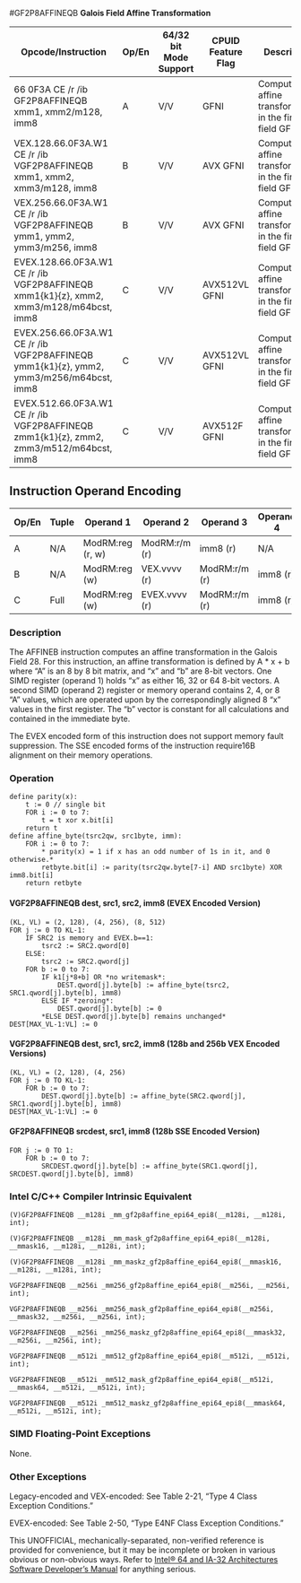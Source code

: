#GF2P8AFFINEQB
**Galois Field Affine Transformation**

| Opcode/Instruction                                                                      | Op/En | 64/32 bit Mode Support | CPUID Feature Flag | Description                                                 |
| --------------------------------------------------------------------------------------- | ----- | ---------------------- | ------------------ | ----------------------------------------------------------- |
| 66 0F3A CE /r /ib GF2P8AFFINEQB xmm1, xmm2/m128, imm8                                   | A     | V/V                    | GFNI               | Computes affine transformation in the finite field GF(2^8). |
| VEX.128.66.0F3A.W1 CE /r /ib VGF2P8AFFINEQB xmm1, xmm2, xmm3/m128, imm8                 | B     | V/V                    | AVX GFNI           | Computes affine transformation in the finite field GF(2^8). |
| VEX.256.66.0F3A.W1 CE /r /ib VGF2P8AFFINEQB ymm1, ymm2, ymm3/m256, imm8                 | B     | V/V                    | AVX GFNI           | Computes affine transformation in the finite field GF(2^8). |
| EVEX.128.66.0F3A.W1 CE /r /ib VGF2P8AFFINEQB xmm1{k1}{z}, xmm2, xmm3/m128/m64bcst, imm8 | C     | V/V                    | AVX512VL GFNI      | Computes affine transformation in the finite field GF(2^8). |
| EVEX.256.66.0F3A.W1 CE /r /ib VGF2P8AFFINEQB ymm1{k1}{z}, ymm2, ymm3/m256/m64bcst, imm8 | C     | V/V                    | AVX512VL GFNI      | Computes affine transformation in the finite field GF(2^8). |
| EVEX.512.66.0F3A.W1 CE /r /ib VGF2P8AFFINEQB zmm1{k1}{z}, zmm2, zmm3/m512/m64bcst, imm8 | C     | V/V                    | AVX512F GFNI       | Computes affine transformation in the finite field GF(2^8). |

## Instruction Operand Encoding

| Op/En | Tuple | Operand 1        | Operand 2     | Operand 3     | Operand 4 |
| ----- | ----- | ---------------- | ------------- | ------------- | --------- |
| A     | N/A   | ModRM:reg (r, w) | ModRM:r/m (r) | imm8 (r)      | N/A       |
| B     | N/A   | ModRM:reg (w)    | VEX.vvvv (r)  | ModRM:r/m (r) | imm8 (r)  |
| C     | Full  | ModRM:reg (w)    | EVEX.vvvv (r) | ModRM:r/m (r) | imm8 (r)  |

### Description

The AFFINEB instruction computes an affine transformation in the Galois Field 28. For this instruction, an affine transformation is defined by A \* x + b where “A” is an 8 by 8 bit matrix, and “x” and “b” are 8-bit vectors. One SIMD register (operand 1) holds “x” as either 16, 32 or 64 8-bit vectors. A second SIMD (operand 2) register or memory operand contains 2, 4, or 8 “A” values, which are operated upon by the correspondingly aligned 8 “x” values in the first register. The “b” vector is constant for all calculations and contained in the immediate byte.

The EVEX encoded form of this instruction does not support memory fault suppression. The SSE encoded forms of the instruction require16B alignment on their memory operations.

### Operation

```
define parity(x):
    t := 0 // single bit
    FOR i := 0 to 7:
        t = t xor x.bit[i]
    return t
define affine_byte(tsrc2qw, src1byte, imm):
    FOR i := 0 to 7:
        * parity(x) = 1 if x has an odd number of 1s in it, and 0 otherwise.*
        retbyte.bit[i] := parity(tsrc2qw.byte[7-i] AND src1byte) XOR imm8.bit[i]
    return retbyte

```

#### VGF2P8AFFINEQB dest, src1, src2, imm8 (EVEX Encoded Version)

```
(KL, VL) = (2, 128), (4, 256), (8, 512)
FOR j := 0 TO KL-1:
    IF SRC2 is memory and EVEX.b==1:
        tsrc2 := SRC2.qword[0]
    ELSE:
        tsrc2 := SRC2.qword[j]
    FOR b := 0 to 7:
        IF k1[j*8+b] OR *no writemask*:
            DEST.qword[j].byte[b] := affine_byte(tsrc2, SRC1.qword[j].byte[b], imm8)
        ELSE IF *zeroing*:
            DEST.qword[j].byte[b] := 0
        *ELSE DEST.qword[j].byte[b] remains unchanged*
DEST[MAX_VL-1:VL] := 0

```

#### VGF2P8AFFINEQB dest, src1, src2, imm8 (128b and 256b VEX Encoded Versions)

```
(KL, VL) = (2, 128), (4, 256)
FOR j := 0 TO KL-1:
    FOR b := 0 to 7:
        DEST.qword[j].byte[b] := affine_byte(SRC2.qword[j], SRC1.qword[j].byte[b], imm8)
DEST[MAX_VL-1:VL] := 0

```

#### GF2P8AFFINEQB srcdest, src1, imm8 (128b SSE Encoded Version)

```
FOR j := 0 TO 1:
    FOR b := 0 to 7:
        SRCDEST.qword[j].byte[b] := affine_byte(SRC1.qword[j], SRCDEST.qword[j].byte[b], imm8)

```

### Intel C/C++ Compiler Intrinsic Equivalent

```
(V)GF2P8AFFINEQB __m128i _mm_gf2p8affine_epi64_epi8(__m128i, __m128i, int);

```

```
(V)GF2P8AFFINEQB __m128i _mm_mask_gf2p8affine_epi64_epi8(__m128i, __mmask16, __m128i, __m128i, int);

```

```
(V)GF2P8AFFINEQB __m128i _mm_maskz_gf2p8affine_epi64_epi8(__mmask16, __m128i, __m128i, int);

```

```
VGF2P8AFFINEQB __m256i _mm256_gf2p8affine_epi64_epi8(__m256i, __m256i, int);

```

```
VGF2P8AFFINEQB __m256i _mm256_mask_gf2p8affine_epi64_epi8(__m256i, __mmask32, __m256i, __m256i, int);

```

```
VGF2P8AFFINEQB __m256i _mm256_maskz_gf2p8affine_epi64_epi8(__mmask32, __m256i, __m256i, int);

```

```
VGF2P8AFFINEQB __m512i _mm512_gf2p8affine_epi64_epi8(__m512i, __m512i, int);

```

```
VGF2P8AFFINEQB __m512i _mm512_mask_gf2p8affine_epi64_epi8(__m512i, __mmask64, __m512i, __m512i, int);

```

```
VGF2P8AFFINEQB __m512i _mm512_maskz_gf2p8affine_epi64_epi8(__mmask64, __m512i, __m512i, int);

```

### SIMD Floating-Point Exceptions

None.

### Other Exceptions

Legacy-encoded and VEX-encoded: See Table 2-21, “Type 4 Class Exception Conditions.”

EVEX-encoded: See Table 2-50, “Type E4NF Class Exception Conditions.”

This UNOFFICIAL, mechanically-separated, non-verified reference is provided for convenience, but it may be
incomplete or broken in various obvious or non-obvious
ways. Refer to [Intel® 64 and IA-32 Architectures Software Developer’s Manual](https://software.intel.com/en-us/download/intel-64-and-ia-32-architectures-sdm-combined-volumes-1-2a-2b-2c-2d-3a-3b-3c-3d-and-4) for anything serious.
